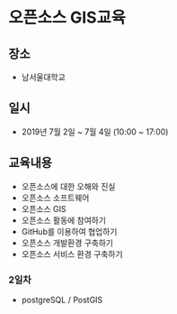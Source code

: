 ﻿# 오픈소스 GIS교육
## 장소
* 남서울대학교
## 일시
* 2019년 7월 2일 ~ 7월 4일 (10:00 ~ 17:00)

## 교육내용
* 오픈소스에 대한 오해와 진실
* 오픈소스 소프트웨어
* 오픈소스 GIS
* 오픈소스 활동에 참여하기
* GitHub를 이용하여 협업하기
* 오픈소스 개발환경 구축하기
* 오픈소스 서비스 환경 구축하기


### 2일차 
* postgreSQL / PostGIS





























































































